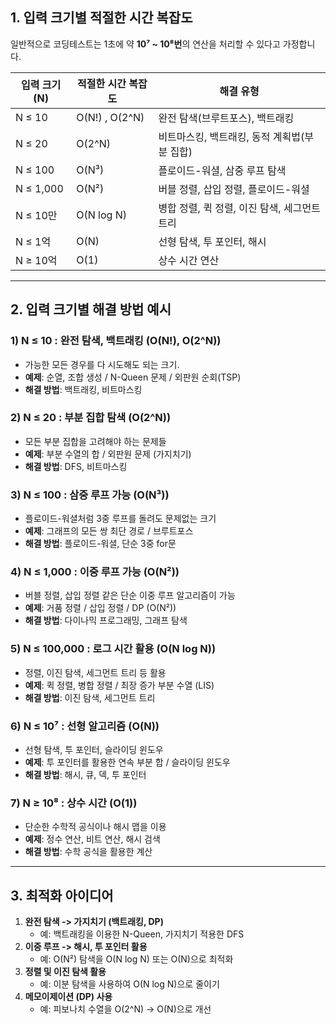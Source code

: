 ## **1. 입력 크기별 적절한 시간 복잡도**

일반적으로 코딩테스트는 1초에 약 **10⁷ ~ 10⁸번**의 연산을 처리할 수 있다고 가정합니다.

| 입력 크기(N) | 적절한 시간 복잡도 | 해결 유형                                    |
| ------------ | ------------------ | -------------------------------------------- |
| N ≤ 10       | O(N!) , O(2^N)     | 완전 탐색(브루트포스), 백트래킹              |
| N ≤ 20       | O(2^N)             | 비트마스킹, 백트래킹, 동적 계획법(부분 집합) |
| N ≤ 100      | O(N³)              | 플로이드-워셜, 삼중 루프 탐색                |
| N ≤ 1,000    | O(N²)              | 버블 정렬, 삽입 정렬, 플로이드-워셜          |
| N ≤ 10만     | O(N log N)         | 병합 정렬, 퀵 정렬, 이진 탐색, 세그먼트 트리 |
| N ≤ 1억      | O(N)               | 선형 탐색, 투 포인터, 해시                   |
| N ≥ 10억     | O(1)               | 상수 시간 연산                               |

---

## **2. 입력 크기별 해결 방법 예시**

### **1) N ≤ 10 : 완전 탐색, 백트래킹 (O(N!), O(2^N))**

- 가능한 모든 경우를 다 시도해도 되는 크기.
- **예제**: 순열, 조합 생성 / N-Queen 문제 / 외판원 순회(TSP)
- **해결 방법**: 백트래킹, 비트마스킹

### **2) N ≤ 20 : 부분 집합 탐색 (O(2^N))**

- 모든 부분 집합을 고려해야 하는 문제들
- **예제**: 부분 수열의 합 / 외판원 문제 (가지치기)
- **해결 방법**: DFS, 비트마스킹

### **3) N ≤ 100 : 삼중 루프 가능 (O(N³))**

- 플로이드-워셜처럼 3중 루프를 돌려도 문제없는 크기
- **예제**: 그래프의 모든 쌍 최단 경로 / 브루트포스
- **해결 방법**: 플로이드-워셜, 단순 3중 for문

### **4) N ≤ 1,000 : 이중 루프 가능 (O(N²))**

- 버블 정렬, 삽입 정렬 같은 단순 이중 루프 알고리즘이 가능
- **예제**: 거품 정렬 / 삽입 정렬 / DP (O(N²))
- **해결 방법**: 다이나믹 프로그래밍, 그래프 탐색

### **5) N ≤ 100,000 : 로그 시간 활용 (O(N log N))**

- 정렬, 이진 탐색, 세그먼트 트리 등 활용
- **예제**: 퀵 정렬, 병합 정렬 / 최장 증가 부분 수열 (LIS)
- **해결 방법**: 이진 탐색, 세그먼트 트리

### **6) N ≤ 10⁷ : 선형 알고리즘 (O(N))**

- 선형 탐색, 투 포인터, 슬라이딩 윈도우
- **예제**: 투 포인터를 활용한 연속 부분 합 / 슬라이딩 윈도우
- **해결 방법**: 해시, 큐, 덱, 투 포인터

### **7) N ≥ 10⁸ : 상수 시간 (O(1))**

- 단순한 수학적 공식이나 해시 맵을 이용
- **예제**: 정수 연산, 비트 연산, 해시 검색
- **해결 방법**: 수학 공식을 활용한 계산

---

## **3. 최적화 아이디어**

1. **완전 탐색 -> 가지치기 (백트래킹, DP)**
   - 예: 백트래킹을 이용한 N-Queen, 가지치기 적용한 DFS
2. **이중 루프 -> 해시, 투 포인터 활용**
   - 예: O(N²) 탐색을 O(N log N) 또는 O(N)으로 최적화
3. **정렬 및 이진 탐색 활용**
   - 예: 이분 탐색을 사용하여 O(N log N)으로 줄이기
4. **메모이제이션 (DP) 사용**
   - 예: 피보나치 수열을 O(2^N) → O(N)으로 개선

